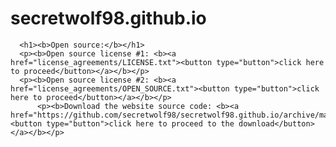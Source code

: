 # secretwolf98.github.io

	  <h1><b>Open source:</b></h1>
	  <p><b>Open source license #1: <b><a href="license_agreements/LICENSE.txt"><button type="button">click here to proceed</button></a></b></p>
	  <p><b>Open source license #2: <b><a href="license_agreements/OPEN_SOURCE.txt"><button type="button">click here to proceed</button></a></b></p>
          <p><b>Download the website source code: <b><a href="https://github.com/secretwolf98/secretwolf98.github.io/archive/master.zip"><button type="button">click here to proceed to the download</button></a></b></p>

